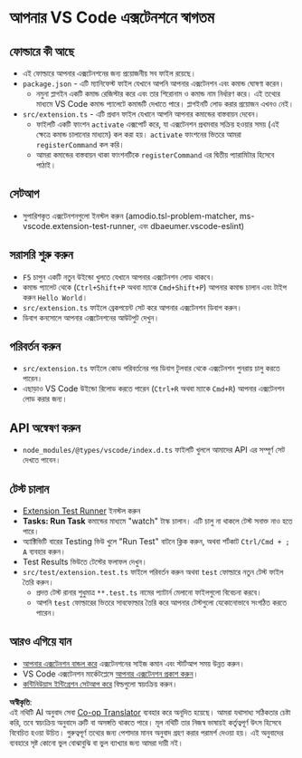 <!--
CO_OP_TRANSLATOR_METADATA:
{
  "original_hash": "eae2c0ea18160a3e7a63ace7b53897d7",
  "translation_date": "2025-07-16T16:41:52+00:00",
  "source_file": "code/07.Lab/01/AIPC/extensions/phi3ext/vsc-extension-quickstart.md",
  "language_code": "bn"
}
-->
# আপনার VS Code এক্সটেনশনে স্বাগতম

## ফোল্ডারে কী আছে

* এই ফোল্ডারে আপনার এক্সটেনশনের জন্য প্রয়োজনীয় সব ফাইল রয়েছে।
* `package.json` - এটি ম্যানিফেস্ট ফাইল যেখানে আপনি আপনার এক্সটেনশন এবং কমান্ড ঘোষণা করেন।
  * নমুনা প্লাগইন একটি কমান্ড রেজিস্টার করে এবং তার শিরোনাম ও কমান্ড নাম নির্ধারণ করে। এই তথ্যের মাধ্যমে VS Code কমান্ড প্যালেটে কমান্ডটি দেখাতে পারে। প্লাগইনটি লোড করার প্রয়োজন এখনও নেই।
* `src/extension.ts` - এটি প্রধান ফাইল যেখানে আপনি আপনার কমান্ডের বাস্তবায়ন দেবেন।
  * ফাইলটি একটি ফাংশন `activate` এক্সপোর্ট করে, যা এক্সটেনশন প্রথমবার সক্রিয় হওয়ার সময় (এই ক্ষেত্রে কমান্ড চালানোর মাধ্যমে) কল করা হয়। `activate` ফাংশনের ভিতরে আমরা `registerCommand` কল করি।
  * আমরা কমান্ডের বাস্তবায়ন থাকা ফাংশনটিকে `registerCommand` এর দ্বিতীয় প্যারামিটার হিসেবে পাঠাই।

## সেটআপ

* সুপারিশকৃত এক্সটেনশনগুলো ইনস্টল করুন (amodio.tsl-problem-matcher, ms-vscode.extension-test-runner, এবং dbaeumer.vscode-eslint)

## সরাসরি শুরু করুন

* `F5` চাপুন একটি নতুন উইন্ডো খুলতে যেখানে আপনার এক্সটেনশন লোড থাকবে।
* কমান্ড প্যালেট থেকে (`Ctrl+Shift+P` অথবা ম্যাকে `Cmd+Shift+P`) আপনার কমান্ড চালান এবং টাইপ করুন `Hello World`।
* `src/extension.ts` ফাইলে ব্রেকপয়েন্ট সেট করে আপনার এক্সটেনশন ডিবাগ করুন।
* ডিবাগ কনসোলে আপনার এক্সটেনশনের আউটপুট দেখুন।

## পরিবর্তন করুন

* `src/extension.ts` ফাইলে কোড পরিবর্তনের পর ডিবাগ টুলবার থেকে এক্সটেনশন পুনরায় চালু করতে পারেন।
* এছাড়াও VS Code উইন্ডো রিলোড করতে পারেন (`Ctrl+R` অথবা ম্যাকে `Cmd+R`) আপনার এক্সটেনশন লোড করার জন্য।

## API অন্বেষণ করুন

* `node_modules/@types/vscode/index.d.ts` ফাইলটি খুললে আমাদের API এর সম্পূর্ণ সেট দেখতে পাবেন।

## টেস্ট চালান

* [Extension Test Runner](https://marketplace.visualstudio.com/items?itemName=ms-vscode.extension-test-runner) ইনস্টল করুন
* **Tasks: Run Task** কমান্ডের মাধ্যমে "watch" টাস্ক চালান। এটি চালু না থাকলে টেস্ট সনাক্ত নাও হতে পারে।
* অ্যাক্টিভিটি বারের Testing ভিউ খুলে "Run Test" বাটনে ক্লিক করুন, অথবা শর্টকাট `Ctrl/Cmd + ; A` ব্যবহার করুন।
* Test Results ভিউতে টেস্টের ফলাফল দেখুন।
* `src/test/extension.test.ts` ফাইলে পরিবর্তন করুন অথবা `test` ফোল্ডারে নতুন টেস্ট ফাইল তৈরি করুন।
  * প্রদত্ত টেস্ট রানার শুধুমাত্র `**.test.ts` নামের প্যাটার্ন মেলানো ফাইলগুলো বিবেচনা করবে।
  * আপনি `test` ফোল্ডারের ভিতরে সাবফোল্ডার তৈরি করে আপনার টেস্টগুলো যেকোনোভাবে সংগঠিত করতে পারেন।

## আরও এগিয়ে যান

* [আপনার এক্সটেনশন বান্ডল করে](https://code.visualstudio.com/api/working-with-extensions/bundling-extension?WT.mc_id=aiml-137032-kinfeylo) এক্সটেনশনের সাইজ কমান এবং স্টার্টআপ সময় উন্নত করুন।
* VS Code এক্সটেনশন মার্কেটপ্লেসে [আপনার এক্সটেনশন প্রকাশ করুন](https://code.visualstudio.com/api/working-with-extensions/publishing-extension?WT.mc_id=aiml-137032-kinfeylo)।
* [কন্টিনিউয়াস ইন্টিগ্রেশন সেটআপ করে](https://code.visualstudio.com/api/working-with-extensions/continuous-integration?WT.mc_id=aiml-137032-kinfeylo) বিল্ডগুলো স্বয়ংক্রিয় করুন।

**অস্বীকৃতি**:  
এই নথিটি AI অনুবাদ সেবা [Co-op Translator](https://github.com/Azure/co-op-translator) ব্যবহার করে অনূদিত হয়েছে। আমরা যথাসাধ্য সঠিকতার চেষ্টা করি, তবে স্বয়ংক্রিয় অনুবাদে ত্রুটি বা অসঙ্গতি থাকতে পারে। মূল নথিটি তার নিজস্ব ভাষায়ই কর্তৃত্বপূর্ণ উৎস হিসেবে বিবেচিত হওয়া উচিত। গুরুত্বপূর্ণ তথ্যের জন্য পেশাদার মানব অনুবাদ গ্রহণ করার পরামর্শ দেওয়া হয়। এই অনুবাদের ব্যবহারে সৃষ্ট কোনো ভুল বোঝাবুঝি বা ভুল ব্যাখ্যার জন্য আমরা দায়ী নই।